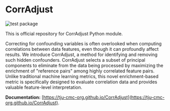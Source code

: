 # CorrAdjust

![test package](https://github.com/TJU-CMC-Org/CorrAdjust/actions/workflows/python-package.yml/badge.svg)

This is official repository for CorrAdjust Python module.

Correcting for confounding variables is often overlooked when computing correlations between data features, even though it can profoundly affect results. We introduce CorrAdjust, a method for identifying and removing such hidden confounders. CorrAdjust selects a subset of principal components to eliminate from the data being processed by maximizing the enrichment of "reference pairs" among highly correlated feature pairs. Unlike traditional machine learning metrics, this novel enrichment-based metric is specifically designed to evaluate correlation data and provides valuable feature-level interpretation.

**Documentation:** [https://tju-cmc-org.github.io/CorrAdjust](https://tju-cmc-org.github.io/CorrAdjust).
